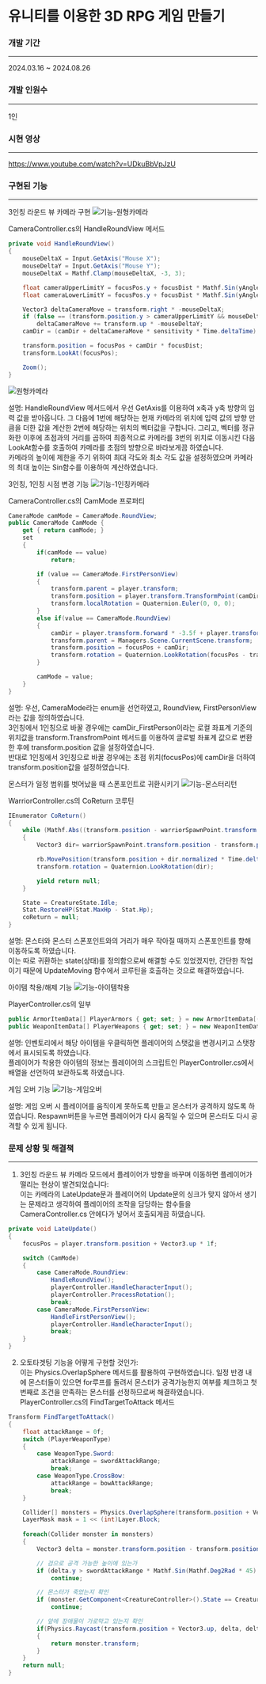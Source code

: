 # 유니티를 이용한 3D RPG 게임 만들기

### 개발 기간 
---
2024.03.16 ~ 2024.08.26

### 개발 인원수
---
1인

### 시현 영상
---
<https://www.youtube.com/watch?v=UDkuBbVpJzU>

### 구현된 기능
---
3인칭 라운드 뷰 카메라 구현
![기능-원형카메라](https://github.com/user-attachments/assets/02ca2032-1415-42e1-8828-8c6124cdd5e4)


CameraController.cs의 HandleRoundView 메서드
```cs
private void HandleRoundView()
{
    mouseDeltaX = Input.GetAxis("Mouse X");
    mouseDeltaY = Input.GetAxis("Mouse Y");
    mouseDeltaX = Mathf.Clamp(mouseDeltaX, -3, 3);

    float cameraUpperLimitY = focusPos.y + focusDist * Mathf.Sin(yAngleUpperLimit);
    float cameraLowerLimitY = focusPos.y + focusDist * Mathf.Sin(yAngleLowerLimit);

    Vector3 deltaCameraMove = transform.right * -mouseDeltaX;
    if (false == (transform.position.y > cameraUpperLimitY && mouseDeltaY < 0 || transform.position.y < cameraLowerLimitY && mouseDeltaY > 0))
        deltaCameraMove += transform.up * -mouseDeltaY;
    camDir = (camDir + deltaCameraMove * sensitivity * Time.deltaTime).normalized;

    transform.position = focusPos + camDir * focusDist;
    transform.LookAt(focusPos);

    Zoom();
}
```

![원형카메라](https://github.com/user-attachments/assets/7ea24105-bbf4-4821-b5eb-10bdf5e6d85b)

설명: HandleRoundView 메서드에서 우선 GetAxis를 이용하여 x축과 y축 방향의 입력 값을 받아옵니다. 그 다음에 1번에 해당하는 현재 카메라의 위치에 입력 값의 방향 만큼을 더한 값을 계산한 2번에 해당하는 위치의 벡터값을 구합니다. 그리고, 벡터를 정규화한 이후에 초점과의 거리를 곱하여 최종적으로 카메라를 3번의 위치로 이동시킨 다음 LookAt함수를 호출하여 카메라를 초점의 방향으로 바라보게끔 하였습니다. <br>
카메라의 높이에 제한을 주기 위하여 최대 각도와 최소 각도 값을 설정하였으며 카메라의 최대 높이는 Sin함수를 이용하여 계산하였습니다.


3인칭, 1인칭 시점 변경 기능
![기능-1인칭카메라](https://github.com/user-attachments/assets/eb8c3565-e63a-4d3d-870c-0f9732e7c719)

CameraController.cs의 CamMode 프로퍼티
```cs
CameraMode camMode = CameraMode.RoundView;
public CameraMode CamMode { 
    get { return camMode; } 
    set
    {
        if(camMode == value) 
            return;

        if (value == CameraMode.FirstPersonView)
        {
            transform.parent = player.transform;
            transform.position = player.transform.TransformPoint(camDir_FirstPerson);
            transform.localRotation = Quaternion.Euler(0, 0, 0);
        }
        else if(value == CameraMode.RoundView)
        {
            camDir = player.transform.forward * -3.5f + player.transform.up * 1.5f;
            transform.parent = Managers.Scene.CurrentScene.transform;
            transform.position = focusPos + camDir;
            transform.rotation = Quaternion.LookRotation(focusPos - transform.position);
        }

        camMode = value;
    }
}
```
설명: 우선, CameraMode라는 enum을 선언하였고, RoundView, FirstPersonView라는 값을 정의하였습니다. <br>
3인칭에서 1인칭으로 바꿀 경우에는 camDir_FirstPerson이라는 로컬 좌표계 기준의 위치값을 transform.TransfromPoint 메서드를 이용하여 글로벌 좌표계 값으로 변환한 후에 transform.position 값을 설정하였습니다. <br>
반대로 1인칭에서 3인칭으로 바꿀 경우에는 초점 위치(focusPos)에 camDir을 더하여 transform.position값을 설정하였습니다.


몬스터가 일정 범위를 벗어났을 때 스폰포인트로 귀환시키기
![기능-몬스터리턴](https://github.com/user-attachments/assets/66c4b075-1de4-4ffb-a851-0e15ae4b0526)

WarriorController.cs의 CoReturn 코루틴
```cs
IEnumerator CoReturn()
{
    while (Mathf.Abs((transform.position - warriorSpawnPoint.transform.position).magnitude) >= 0.5f)
    {
        Vector3 dir= warriorSpawnPoint.transform.position - transform.position;

        rb.MovePosition(transform.position + dir.normalized * Time.deltaTime * Stat.MoveSpeed);
        transform.rotation = Quaternion.LookRotation(dir);

        yield return null;
    }

    State = CreatureState.Idle;
    Stat.RestoreHP(Stat.MaxHp - Stat.Hp);
    coReturn = null;
}
```
설명: 몬스터와 몬스터 스폰포인트와의 거리가 매우 작아질 때까지 스폰포인트를 향해 이동하도록 하였습니다. <br>
이는 따로 귀환하는 state(상태)를 정의함으로써 해결할 수도 있었겠지만, 간단한 작업이기 때문에 UpdateMoving 함수에서 코루틴을 호출하는 것으로 해결하였습니다.


아이템 착용/해제 기능
![기능-아이템착용](https://github.com/user-attachments/assets/543ad56c-adb3-4835-8785-b8f165cc1505)

PlayerController.cs의 일부
```cs
public ArmorItemData[] PlayerArmors { get; set; } = new ArmorItemData[(int)ArmorType.Count];
public WeaponItemData[] PlayerWeapons { get; set; } = new WeaponItemData[(int)WeaponType.Count];
```

설명: 인벤토리에서 해당 아이템을 우클릭하면 플레이어의 스탯값을 변경시키고 스탯창에서 표시되도록 하였습니다. <br>
플레이어가 착용한 아이템의 정보는 플레이어의 스크립트인 PlayerController.cs에서 배열을 선언하여 보관하도록 하였습니다.


게임 오버 기능
![기능-게임오버](https://github.com/user-attachments/assets/7af7c57e-aa38-4f5c-a21b-2ab128fbfe3c)

설명: 게임 오버 시 플레이어를 움직이게 못하도록 만들고 몬스터가 공격하지 않도록 하였습니다. Respawn버튼을 누르면 플레이어가 다시 움직일 수 있으며 몬스터도 다시 공격할 수 있게 됩니다.

### 문제 상황 및 해결책
---
1. 3인칭 라운드 뷰 카메라 모드에서 플레이어가 방향을 바꾸며 이동하면 플레이어가 떨리는 현상이 발견되었습니다: <br>이는 카메라의 LateUpdate문과 플레이어의 Update문의 싱크가 맞지 않아서 생기는 문제라고 생각하여 플레이어의 조작을 담당하는 함수들을 CameraController.cs 안에다가 넣어서 호출되게끔 하였습니다.
```cs
private void LateUpdate()
{
    focusPos = player.transform.position + Vector3.up * 1f;

    switch (CamMode)
    {
        case CameraMode.RoundView:
            HandleRoundView();
            playerController.HandleCharacterInput();
            playerController.ProcessRotation();
            break;
        case CameraMode.FirstPersonView:
            HandleFirstPersonView();
            playerController.HandleCharacterInput();
            break;
    }
}
```

2. 오토타겟팅 기능을 어떻게 구현할 것인가: <br>
이는 Physics.OverlapSphere 메서드를 활용하여 구현하였습니다. 일정 반경 내에 몬스터들이 있으면 for루프를 돌려서 몬스터가 공격가능한지 여부를 체크하고 첫번째로 조건을 만족하는 몬스터를 선정하므로써 해결하였습니다. <br>
PlayerController.cs의 FindTargetToAttack 메서드
```cs
Transform FindTargetToAttack()
{
    float attackRange = 0f;
    switch (PlayerWeaponType)
    {
        case WeaponType.Sword:
            attackRange = swordAttackRange; 
            break;
        case WeaponType.CrossBow:
            attackRange = bowAttackRange;
            break;
    }

    Collider[] monsters = Physics.OverlapSphere(transform.position + Vector3.up, attackRange, LayerMask.GetMask("Monster"));
    LayerMask mask = 1 << (int)Layer.Block;
    
    foreach(Collider monster in monsters)
    {
        Vector3 delta = monster.transform.position - transform.position;

        // 검으로 공격 가능한 높이에 있는가
        if (delta.y > swordAttackRange * Mathf.Sin(Mathf.Deg2Rad * 45) && PlayerWeaponType == WeaponType.Sword)
            continue;

        // 몬스터가 죽었는지 확인
        if (monster.GetComponent<CreatureController>().State == CreatureState.Die)
            continue;

        // 앞에 장애물이 가로막고 있는지 확인
        if(Physics.Raycast(transform.position + Vector3.up, delta, delta.magnitude, mask) == false)
        {
            return monster.transform;
        }
    }
    return null;
}
```
